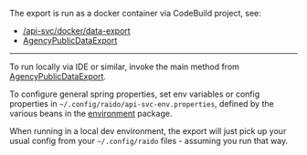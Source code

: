 The export is run as a docker container via  CodeBuild project, see:
* [/api-svc/docker/data-export](/api-svc/docker/data-export)
* [AgencyPublicDataExport](https://github.com/au-research/raido-v2-aws-private/blob/main/raido-root/lib/demo/raido/RaidoDbCodeBuild.ts)

---

To run locally via IDE or similar, invoke the main method from
[AgencyPublicDataExport](/api-svc/spring/src/main/java/raido/cmdline/AgencyPublicDataExport.java).

To configure general spring properties, set env variables or config
properties in `~/.config/raido/api-svc-env.properties`,
defined by the various beans in the
[environment](/api-svc/spring/src/main/java/raido/apisvc/spring/config/environment/)
package.

When running in a local dev environment, the export will just pick up your usual
config from your `~/.config/raido` files - assuming you run that way.
